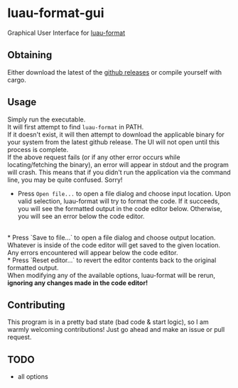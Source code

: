 # luau-format-gui

Graphical User Interface for [luau-format](https://github.com/TechHog8984/luau-format)

## Obtaining

Either download the latest of the [github releases](https://github.com/TechHog8984/luau-format-gui/releases) or compile yourself with cargo.

## Usage

Simply run the executable.
<br>
It will first attempt to find `luau-format` in PATH.
<br>
If it doesn't exist, it will then attempt to download the applicable binary for your system from the latest github release. The UI will not open until this process is complete.
<br>
If the above request fails (or if any other error occurs while locating/fetching the binary), an error will appear in stdout and the program will crash. This means that if you didn't run the application via the command line, you may be quite confused. Sorry!
<br>
* Press `Open file...` to open a file dialog and choose input location. Upon valid selection, luau-format will try to format the code. If it succeeds, you will see the formatted output in the code editor below. Otherwise, you will see an error below the code editor.
<br>
* Press `Save to file...` to open a file dialog and choose output location. Whatever is inside of the code editor will get saved to the given location. Any errors encountered will appear below the code editor.
<br>
* Press `Reset editor...` to revert the editor contents back to the original formatted output.
<br>
When modifying any of the available options, luau-format will be rerun, <b>ignoring any changes made in the code editor!</b>

## Contributing

This program is in a pretty bad state (bad code & start logic), so I am warmly welcoming contributions! Just go ahead and make an issue or pull request.

## TODO

* all options
